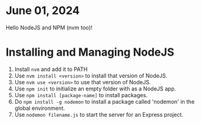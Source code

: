 # June 01, 2024

Hello NodeJS and NPM (nvm too)!

# Installing and Managing NodeJS
1. Install `nvm` and add it to PATH
2. Use `nvm install <version>` to install that version of NodeJS.
3. Use `nvm use <version>` to use that version of NodeJS.
4. Use `npm init` to initialize an empty folder with as a NodeJS app. 
5. Use `npm install [package-name]` to install packages.
6. Do `npm install -g nodemon` to install a package called 'nodemon' in the global environment.
7. Use `nodemon filename.js` to start the server for an Express project.